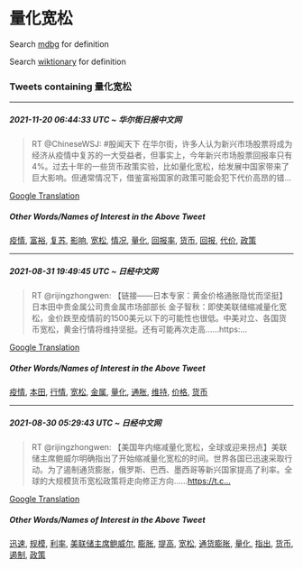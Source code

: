 # 量化宽松

Search [mdbg](https://www.mdbg.net/chinese/dictionary?page=worddict&wdrst=0&wdqb=量化宽松) for definition

Search [wiktionary](https://en.wiktionary.org/wiki/量化宽松) for definition

### Tweets containing 量化宽松

___
##### 2021-11-20 06:44:33 UTC ~ 华尔街日报中文网
> RT @ChineseWSJ: #股闻天下 在华尔街，许多人认为新兴市场股票将成为经济从疫情中复苏的一大受益者，但事实上，今年新兴市场股票回报率只有4%。过去十年的一些货币政策实验，比如量化宽松，给发展中国家带来了巨大影响。但通常情况下，借鉴富裕国家的政策可能会犯下代价高昂的错…

[Google Translation](https://translate.google.com/?hi=en&tab=TT&sl=zh-CN&tl=en&op=translate&text=RT+%40ChineseWSJ%3A+%23%E8%82%A1%E9%97%BB%E5%A4%A9%E4%B8%8B+%E5%9C%A8%E5%8D%8E%E5%B0%94%E8%A1%97%EF%BC%8C%E8%AE%B8%E5%A4%9A%E4%BA%BA%E8%AE%A4%E4%B8%BA%E6%96%B0%E5%85%B4%E5%B8%82%E5%9C%BA%E8%82%A1%E7%A5%A8%E5%B0%86%E6%88%90%E4%B8%BA%E7%BB%8F%E6%B5%8E%E4%BB%8E%E7%96%AB%E6%83%85%E4%B8%AD%E5%A4%8D%E8%8B%8F%E7%9A%84%E4%B8%80%E5%A4%A7%E5%8F%97%E7%9B%8A%E8%80%85%EF%BC%8C%E4%BD%86%E4%BA%8B%E5%AE%9E%E4%B8%8A%EF%BC%8C%E4%BB%8A%E5%B9%B4%E6%96%B0%E5%85%B4%E5%B8%82%E5%9C%BA%E8%82%A1%E7%A5%A8%E5%9B%9E%E6%8A%A5%E7%8E%87%E5%8F%AA%E6%9C%894%25%E3%80%82%E8%BF%87%E5%8E%BB%E5%8D%81%E5%B9%B4%E7%9A%84%E4%B8%80%E4%BA%9B%E8%B4%A7%E5%B8%81%E6%94%BF%E7%AD%96%E5%AE%9E%E9%AA%8C%EF%BC%8C%E6%AF%94%E5%A6%82%E9%87%8F%E5%8C%96%E5%AE%BD%E6%9D%BE%EF%BC%8C%E7%BB%99%E5%8F%91%E5%B1%95%E4%B8%AD%E5%9B%BD%E5%AE%B6%E5%B8%A6%E6%9D%A5%E4%BA%86%E5%B7%A8%E5%A4%A7%E5%BD%B1%E5%93%8D%E3%80%82%E4%BD%86%E9%80%9A%E5%B8%B8%E6%83%85%E5%86%B5%E4%B8%8B%EF%BC%8C%E5%80%9F%E9%89%B4%E5%AF%8C%E8%A3%95%E5%9B%BD%E5%AE%B6%E7%9A%84%E6%94%BF%E7%AD%96%E5%8F%AF%E8%83%BD%E4%BC%9A%E7%8A%AF%E4%B8%8B%E4%BB%A3%E4%BB%B7%E9%AB%98%E6%98%82%E7%9A%84%E9%94%99%E2%80%A6)
##### Other Words/Names of Interest in the Above Tweet
[疫情](疫情.md), [富裕](富裕.md), [复苏](复苏.md), [影响](影响.md), [宽松](宽松.md), [情况](情况.md), [量化](量化.md), [回报率](回报率.md), [货币](货币.md), [回报](回报.md), [代价](代价.md), [政策](政策.md)
___
##### 2021-08-31 19:49:45 UTC ~ 日经中文网
> RT @rijingzhongwen: 【链接——日本专家：黄金价格通胀隐忧而坚挺】日本田中贵金属公司贵金属市场部部长 金子智秋：即使美联储缩减量化宽松，金价跌至疫情前的1500美元以下的可能性也很低。中美对立、各国货币宽松，黄金行情将维持坚挺。还有可能再次走高……https:…

[Google Translation](https://translate.google.com/?hi=en&tab=TT&sl=zh-CN&tl=en&op=translate&text=RT+%40rijingzhongwen%3A+%E3%80%90%E9%93%BE%E6%8E%A5%E2%80%94%E2%80%94%E6%97%A5%E6%9C%AC%E4%B8%93%E5%AE%B6%EF%BC%9A%E9%BB%84%E9%87%91%E4%BB%B7%E6%A0%BC%E9%80%9A%E8%83%80%E9%9A%90%E5%BF%A7%E8%80%8C%E5%9D%9A%E6%8C%BA%E3%80%91%E6%97%A5%E6%9C%AC%E7%94%B0%E4%B8%AD%E8%B4%B5%E9%87%91%E5%B1%9E%E5%85%AC%E5%8F%B8%E8%B4%B5%E9%87%91%E5%B1%9E%E5%B8%82%E5%9C%BA%E9%83%A8%E9%83%A8%E9%95%BF+%E9%87%91%E5%AD%90%E6%99%BA%E7%A7%8B%EF%BC%9A%E5%8D%B3%E4%BD%BF%E7%BE%8E%E8%81%94%E5%82%A8%E7%BC%A9%E5%87%8F%E9%87%8F%E5%8C%96%E5%AE%BD%E6%9D%BE%EF%BC%8C%E9%87%91%E4%BB%B7%E8%B7%8C%E8%87%B3%E7%96%AB%E6%83%85%E5%89%8D%E7%9A%841500%E7%BE%8E%E5%85%83%E4%BB%A5%E4%B8%8B%E7%9A%84%E5%8F%AF%E8%83%BD%E6%80%A7%E4%B9%9F%E5%BE%88%E4%BD%8E%E3%80%82%E4%B8%AD%E7%BE%8E%E5%AF%B9%E7%AB%8B%E3%80%81%E5%90%84%E5%9B%BD%E8%B4%A7%E5%B8%81%E5%AE%BD%E6%9D%BE%EF%BC%8C%E9%BB%84%E9%87%91%E8%A1%8C%E6%83%85%E5%B0%86%E7%BB%B4%E6%8C%81%E5%9D%9A%E6%8C%BA%E3%80%82%E8%BF%98%E6%9C%89%E5%8F%AF%E8%83%BD%E5%86%8D%E6%AC%A1%E8%B5%B0%E9%AB%98%E2%80%A6%E2%80%A6https%3A%E2%80%A6)
##### Other Words/Names of Interest in the Above Tweet
[疫情](疫情.md), [本田](本田.md), [行情](行情.md), [宽松](宽松.md), [金属](金属.md), [量化](量化.md), [通胀](通胀.md), [维持](维持.md), [价格](价格.md), [货币](货币.md)
___
##### 2021-08-30 05:29:43 UTC ~ 日经中文网
> RT @rijingzhongwen: 【美国年内缩减量化宽松，全球或迎来拐点】美联储主席鲍威尔明确指出了开始缩减量化宽松的时间。世界各国已迅速采取行动。为了遏制通货膨胀，俄罗斯、巴西、墨西哥等新兴国家提高了利率。全球的大规模货币宽松政策将走向修正方向……https://t.c…

[Google Translation](https://translate.google.com/?hi=en&tab=TT&sl=zh-CN&tl=en&op=translate&text=RT+%40rijingzhongwen%3A+%E3%80%90%E7%BE%8E%E5%9B%BD%E5%B9%B4%E5%86%85%E7%BC%A9%E5%87%8F%E9%87%8F%E5%8C%96%E5%AE%BD%E6%9D%BE%EF%BC%8C%E5%85%A8%E7%90%83%E6%88%96%E8%BF%8E%E6%9D%A5%E6%8B%90%E7%82%B9%E3%80%91%E7%BE%8E%E8%81%94%E5%82%A8%E4%B8%BB%E5%B8%AD%E9%B2%8D%E5%A8%81%E5%B0%94%E6%98%8E%E7%A1%AE%E6%8C%87%E5%87%BA%E4%BA%86%E5%BC%80%E5%A7%8B%E7%BC%A9%E5%87%8F%E9%87%8F%E5%8C%96%E5%AE%BD%E6%9D%BE%E7%9A%84%E6%97%B6%E9%97%B4%E3%80%82%E4%B8%96%E7%95%8C%E5%90%84%E5%9B%BD%E5%B7%B2%E8%BF%85%E9%80%9F%E9%87%87%E5%8F%96%E8%A1%8C%E5%8A%A8%E3%80%82%E4%B8%BA%E4%BA%86%E9%81%8F%E5%88%B6%E9%80%9A%E8%B4%A7%E8%86%A8%E8%83%80%EF%BC%8C%E4%BF%84%E7%BD%97%E6%96%AF%E3%80%81%E5%B7%B4%E8%A5%BF%E3%80%81%E5%A2%A8%E8%A5%BF%E5%93%A5%E7%AD%89%E6%96%B0%E5%85%B4%E5%9B%BD%E5%AE%B6%E6%8F%90%E9%AB%98%E4%BA%86%E5%88%A9%E7%8E%87%E3%80%82%E5%85%A8%E7%90%83%E7%9A%84%E5%A4%A7%E8%A7%84%E6%A8%A1%E8%B4%A7%E5%B8%81%E5%AE%BD%E6%9D%BE%E6%94%BF%E7%AD%96%E5%B0%86%E8%B5%B0%E5%90%91%E4%BF%AE%E6%AD%A3%E6%96%B9%E5%90%91%E2%80%A6%E2%80%A6https%3A%2F%2Ft.c%E2%80%A6)
##### Other Words/Names of Interest in the Above Tweet
[迅速](迅速.md), [规模](规模.md), [利率](利率.md), [美联储主席鲍威尔](美联储主席鲍威尔.md), [膨胀](膨胀.md), [提高](提高.md), [宽松](宽松.md), [通货膨胀](通货膨胀.md), [量化](量化.md), [指出](指出.md), [货币](货币.md), [遏制](遏制.md), [政策](政策.md)
